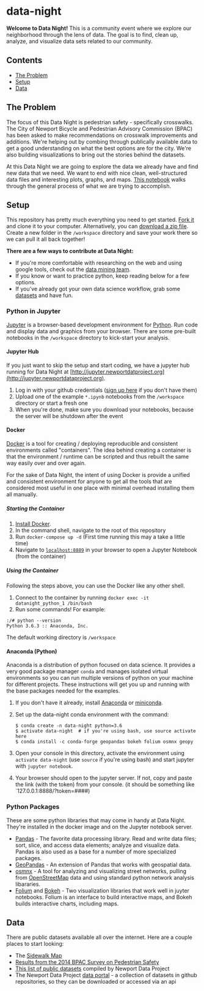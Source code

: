 # data-night
**Welcome to Data Night!**  This is a community event where we explore our neighborhood through the lens of data. The goal is to find, clean up, analyze, and visualize data sets related to our community.  

## Contents

* [The Problem](#the-problem)
* [Setup](#setup)
* [Data](#data)

## The Problem

The focus of this Data Night is pedestrian safety - specifically crosswalks.  The City of Newport Bicycle and Pedestrian Advisory Commission (BPAC) has been asked to make recommendations on crosswalk improvements and additions.  We're helping out by combing through publically available data to get a good understanding on what the best options are for the city.  We're also building visualizations to bring out the stories behind the datasets.  

At this Data Night we are going to explore the data we already have and find new data that we need.  We want to end with nice clean, well-structured data files and interesting plots, graphs, and maps. [This notebook](http://www.newportdataproject.org/data-night/intro-to-data.html) walks through the general process of what we are trying to accomplish.

## Setup

This repository has pretty much everything you need to get started. [Fork it](https://help.github.com/articles/fork-a-repo/) and clone it to your computer.  Alternatively, you can [download a zip file](https://github.com/NewportDataProject/data-night/archive/master.zip). Create a new folder in the `/workspace` directory and save your work there so we can pull it all back together!

**There are a few ways to contribute at Data Night:**  

- If you're more comfortable with researching on the web and using google tools, check out the [data mining team](http://www.newportdataproject.org/data-night/data-mining.html).  
- If you know or want to practice python, keep reading below for a few options.  
- If you've already got your own data science workflow, grab some [datasets](#data) and have fun.

### Python in Jupyter

[Jupyter](http://jupyter.org/index.html) is a browser-based development environment for [Python](https://www.python.org/).  Run code and display data and graphics from your browser. There are some pre-built notebooks in the `/workspace` directory to kick-start your analysis.

#### Jupyter Hub

If you just want to skip the setup and start coding, we have a jupyter hub running for Data Night at [http://jupyter.newportdatproject.org](http://jupyter.newportdataproject.org).

1. Log in with your github credentials ([sign up here](https://github.com/join) if you don't have them)
2. Upload one of the example `*.ipynb` notebooks from the `/workspace` directory or start a fresh one
3. When you're done, make sure you download your notebooks, because the server will be shutdown after the event

#### Docker

[Docker](https://www.docker.com) is a tool for creating / deploying reproducible and consistent environments called "containers".  The idea behind creating a container is that the environment / runtime can be scripted and thus rebuilt the same way easily over and over again.  

For the sake of Data Night, the intent of using Docker is provide a unified and consistent environment for anyone to get all the tools that are considered most useful in one place with minimal overhead installing them all manually.

##### Starting the Container

1. [Install Docker](https://www.docker.com/community-edition).
2. In the command shell, navigate to the root of this repository
3. Run `docker-compose up -d`  (First time running this may a take a little time)
4. Navigate to [`localhost:8889`](http://localhost:8889) in your browser to open a Jupyter Notebook (from the container)

##### Using the Container
Following the steps above, you can use the Docker like any other shell. 
1. Connect to the container by running `docker exec -it datanight_python_1 /bin/bash`
1. Run some commands!  For example:
```shell
:/# python --version
Python 3.6.3 :: Anaconda, Inc.
```

The default working directory is `/workspace`

#### Anaconda (Python)

Anaconda is a distribution of python focused on data science.  It provides a very good package manager `conda` and manages isolated virtual environments so you can run multiple versions of python on your machine for different projects. These instructions will get you up and running with the base packages needed for the examples.

1. If you don't have it already, install [Anaconda](https://www.anaconda.com) or [miniconda](https://conda.io/miniconda.html).

2. Set up the data-night conda environment with the command:

   ```shell
   $ conda create -n data-night python=3.6
   $ activate data-night  # if you're using bash, use source activate here
   $ conda install -c conda-forge geopandas bokeh folium osmnx geopy
   ```

3. Open your console in this directory, activate the environment using `activate data-night` (use `source` if you're using bash) and start jupyter with `jupyter notebook`.

4. Your browser should open to the jupyter server.  If not, copy and paste the link (with the token) from your console.  (it should be something like `127.0.0.1:8888/?token=####)

### Python Packages
These are some python libraries that may come in handy at Data Night.  They're installed in the docker image and on the Jupyter notebook server.
* [Pandas](http://pandas.pydata.org/pandas-docs/stable/10min.html) - The favorite data processing library. Read and write data files; sort, slice, and access data elements; analyze and visualize data. Pandas is also used as a base for a number of more specialized packages.
* [GeoPandas](http://geopandas.org/) - An extension of Pandas that works with geospatial data.
* [osmnx](http://geoffboeing.com/2016/11/osmnx-python-street-networks/) - A tool for analyzing and visualizing street networks, pulling from [OpenStreetMap](https://www.openstreetmap.org) data and using standard python network analysis libararies.
* [Folium](https://folium.readthedocs.io/en/latest/) and [Bokeh](https://bokeh.pydata.org/en/latest/) - Two visualization libraries that work well in juyter notebooks. Folium is an interface to build interactive maps, and Bokeh builds interactive charts, including maps.

## Data

There are public datasets available all over the internet.  Here are a couple places to start looking:

* The [Sidewalk Map](https://github.com/newportdataportal/sidewalk-map)
* [Results from the 2014 BPAC Survey on Pedestrian Safety](https://github.com/NewportDataPortal/newport-crosswalk-survey-2014)
* [This list of public datasets](https://github.com/newportdataproject/data/wiki/Data-Portals) compiled by Newport Data Project
* The Newport Data Project [data portal](http://portal.newportdataproject.org) - a collection of datasets in github repositories, so they can be downloaded or accessed via an api